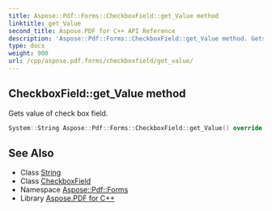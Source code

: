 ```yaml
---
title: Aspose::Pdf::Forms::CheckboxField::get_Value method
linktitle: get_Value
second_title: Aspose.PDF for C++ API Reference
description: 'Aspose::Pdf::Forms::CheckboxField::get_Value method. Gets value of check box field in C++.'
type: docs
weight: 900
url: /cpp/aspose.pdf.forms/checkboxfield/get_value/
---
```

## CheckboxField::get_Value method


Gets value of check box field.

```cpp
System::String Aspose::Pdf::Forms::CheckboxField::get_Value() override
```

## See Also

* Class [String](../../../system/string/)
* Class [CheckboxField](../)
* Namespace [Aspose::Pdf::Forms](../../)
* Library [Aspose.PDF for C++](../../../)
